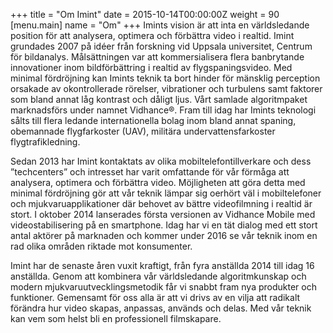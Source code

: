 +++
title = "Om Imint"
date = 2015-10-14T00:00:00Z
weight = 90
[menu.main]
name = "Om"
+++
Imints vision är att inta en världsledande position för att analysera, optimera och förbättra video i realtid. Imint grundades 2007 på idéer från forskning vid Uppsala universitet, Centrum för bildanalys. Målsättningen var att kommersialisera flera banbrytande innovationer inom bildförbättring i realtid av flygspaningsvideo. Med minimal fördröjning kan Imints teknik ta bort hinder för mänsklig perception orsakade av okontrollerade rörelser, vibrationer och turbulens samt faktorer som bland annat låg kontrast och dåligt ljus. Vårt samlade algoritmpaket marknadsförs under namnet Vidhance®. Fram till idag har Imints teknologi sålts till flera ledande internationella bolag inom bland annat spaning, obemannade flygfarkoster (UAV), militära undervattensfarkoster flygtrafikledning.

Sedan 2013 har Imint  kontaktats av olika mobiltelefontillverkare och dess ”techcenters” och intresset har varit omfattande för vår förmåga att analysera, optimera och förbättra video. Möjligheten att göra detta med minimal fördröjning gör att vår teknik lämpar sig oerhört väl i mobiltelefoner och mjukvaruapplikationer där behovet av bättre videofilmning i realtid är stort. I oktober 2014 lanserades första versionen av Vidhance Mobile med videostabilisering på en smartphone. Idag har vi en tät dialog med ett stort antal aktörer på marknaden och kommer under 2016 se vår teknik inom en rad olika områden riktade mot konsumenter.

Imint har de senaste åren vuxit kraftigt, från fyra anställda 2014 till idag 16 anställda. Genom att kombinera vår världsledande algoritmkunskap och modern mjukvaruutvecklingsmetodik får vi snabbt fram nya produkter och funktioner. Gemensamt för oss alla är att vi drivs av en vilja att radikalt förändra hur video skapas, anpassas, används och delas. Med vår teknik kan vem som helst bli en professionell filmskapare.
